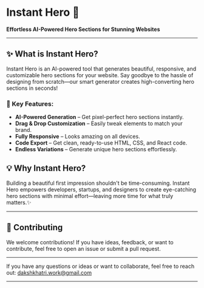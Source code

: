# Instant Hero 🚀

**Effortless AI-Powered Hero Sections for Stunning Websites**

---

## ✨ What is Instant Hero?

Instant Hero is an AI-powered tool that generates beautiful, responsive, and customizable hero sections for your website. Say goodbye to the hassle of designing from scratch—our smart generator creates high-converting hero sections in seconds!

### 🎯 Key Features:

-   **AI-Powered Generation** – Get pixel-perfect hero sections instantly.
-   **Drag & Drop Customization** – Easily tweak elements to match your brand.
-   **Fully Responsive** – Looks amazing on all devices.
-   **Code Export** – Get clean, ready-to-use HTML, CSS, and React code.
-   **Endless Variations** – Generate unique hero sections effortlessly.
<!--

##

## 🚀 How It Works

1. **Enter Your Brand Details** – Provide key details like your tagline, product, and call to action.
2. **Generate** – Let our AI create multiple stunning hero section designs.
3. **Customize** – Use our drag & drop UI to fine-tune the design.
4. **Export Code** – Download and integrate into your project instantly.

---

## 🛠 Installation & Usage

Coming soon! Stay tuned for the first release. 🎉

---

## 📌 Roadmap

-   [ ] AI-based Design Recommendations
-   [ ] More Customization Options
-   [ ] Integration with Popular Web Builders
-   [ ] Open Source Components

---

-->

## 💡 Why Instant Hero?

Building a beautiful first impression shouldn't be time-consuming. Instant Hero empowers developers, startups, and designers to create eye-catching hero sections with minimal effort—leaving more time for what truly matters.✨

---

## 🤝 Contributing

We welcome contributions! If you have ideas, feedback, or want to contribute, feel free to open an issue or submit a pull request.

<!-- -

## 📬 Stay Connected

Follow our journey and updates:

-   🌍 Website: [Coming Soon]
    🐦 Twitter: [@InstantHeroAI](#) -->

---

If you have any questions or ideas or want to collaborate, feel free to reach out: dakshkhatri.work@gmail.com

---

<!-- ## 📄 License

This project is licensed under the MIT License - see the [LICENSE](LICENSE) file for details. -->
